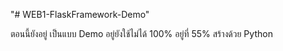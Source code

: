 "# WEB1-FlaskFramework-Demo" 

ตอนนี้ยังอยู่ เป็นแบบ Demo อยู่ยังใช้ไม่ได้ 100% อยู่ที่ 55% สร้างด้วย Python